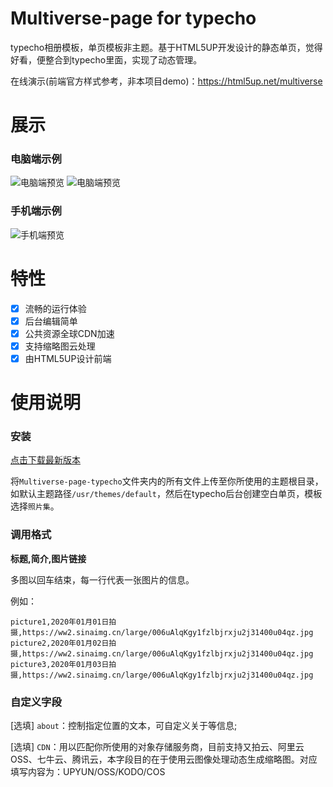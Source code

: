 # Multiverse-page for typecho

typecho相册模板，单页模板非主题。基于HTML5UP开发设计的静态单页，觉得好看，便整合到typecho里面，实现了动态管理。

在线演示(前端官方样式参考，非本项目demo)：https://html5up.net/multiverse  

# 展示
### 电脑端示例

![电脑端预览](https://i.loli.net/2020/05/05/HznahltXYfCgr9F.png)
![电脑端预览](https://i.loli.net/2020/05/05/GXh5DscFAHkmoxw.png)

### 手机端示例

![手机端预览](https://i.loli.net/2020/05/05/YmLrUiDsNuPk5Bz.jpg)

# 特性

- [x] 流畅的运行体验
- [x] 后台编辑简单
- [x] 公共资源全球CDN加速
- [x] 支持缩略图云处理
- [x] 由HTML5UP设计前端

# 使用说明
### 安装

[点击下载最新版本](https://github.com/616620131/Multiverse-page-typecho/releases)


将`Multiverse-page-typecho`文件夹内的所有文件上传至你所使用的主题根目录，如默认主题路径`/usr/themes/default`，然后在typecho后台创建空白单页，模板选择`照片集`。


### 调用格式
**标题,简介,图片链接**

多图以回车结束，每一行代表一张图片的信息。

例如：
```
picture1,2020年01月01日拍摄,https://ww2.sinaimg.cn/large/006uAlqKgy1fzlbjrxju2j31400u04qz.jpg
picture2,2020年01月02日拍摄,https://ww2.sinaimg.cn/large/006uAlqKgy1fzlbjrxju2j31400u04qz.jpg
picture3,2020年01月03日拍摄,https://ww2.sinaimg.cn/large/006uAlqKgy1fzlbjrxju2j31400u04qz.jpg
```

### 自定义字段

[选填] `about`：控制指定位置的文本，可自定义关于等信息;

[选填] `CDN`：用以匹配你所使用的对象存储服务商，目前支持又拍云、阿里云OSS、七牛云、腾讯云，本字段目的在于使用云图像处理动态生成缩略图。对应填写内容为：UPYUN/OSS/KODO/COS